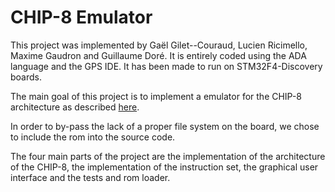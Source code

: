 # CHIP-8 Emulator

This project was implemented by Gaël Gilet--Couraud, Lucien Ricimello, Maxime
Gaudron and Guillaume Doré.
It is entirely coded using the ADA language and the GPS IDE. It has been made
to run on STM32F4-Discovery boards.

The main goal of this project is to implement a emulator for the CHIP-8
architecture as described
[here](http://devernay.free.fr/hacks/chip8/C8TECH10.HTM).

In order to by-pass the lack of a proper file system on the board, we chose to
include the rom into the source code.

The four main parts of the project are the implementation of the architecture
of the CHIP-8, the implementation of the instruction set, the graphical user
interface and the tests and rom loader.
